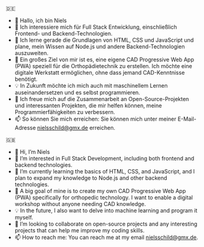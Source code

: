🇩🇪
- 👋 Hallo, ich bin Niels
- 👀 Ich interessiere mich für Full Stack Entwicklung, einschließlich Frontend- und Backend-Technologien.
- 🌱 Ich lerne gerade die Grundlagen von HTML, CSS und JavaScript und plane, mein Wissen auf Node.js und andere Backend-Technologien auszuweiten.
- 🎯 Ein großes Ziel von mir ist es, eine eigene CAD Progressive Web App (PWA) speziell für die Orthopädietechnik zu erstellen. Ich möchte eine digitale Werkstatt ermöglichen, ohne dass jemand CAD-Kenntnisse benötigt.
- 💡 In Zukunft möchte ich mich auch mit maschinellem Lernen auseinandersetzen und es selbst programmieren.
- 💞️ Ich freue mich auf die Zusammenarbeit an Open-Source-Projekten und interessanten Projekten, die mir helfen können, meine Programmierfähigkeiten zu verbessern.
- 📫 So können Sie mich erreichen: Sie können mich unter meiner E-Mail-Adresse nielsschild@gmx.de erreichen.

🇬🇧
- 👋 Hi, I’m Niels
- 👀 I’m interested in Full Stack Development, including both frontend and backend technologies.
- 🌱 I’m currently learning the basics of HTML, CSS, and JavaScript, and I plan to expand my knowledge to Node.js and other backend technologies.
- 🎯 A big goal of mine is to create my own CAD Progressive Web App (PWA) specifically for orthopedic technology. I want to enable a digital workshop without anyone needing CAD knowledge.
- 💡 In the future, I also want to delve into machine learning and program it myself.
- 💞️ I’m looking to collaborate on open-source projects and any interesting projects that can help me improve my coding skills.
- 📫 How to reach me: You can reach me at my email nielsschild@gmx.de.

<!---
NielsStack/NielsStack is a ✨ special ✨ repository because its `README.md` (this file) appears on your GitHub profile.
You can click the Preview link to take a look at your changes.
--->
